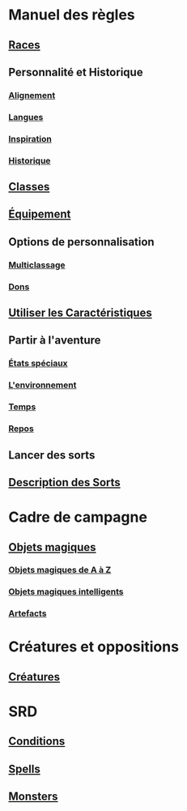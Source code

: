 # Manuel des règles

## [Races](races_hd.md)

## Personnalité et Historique

### [Alignement](alignment_hd.md)

### [Langues](languages_hd.md)

### [Inspiration](inspiration_hd.md)

### [Historique](backgrounds_hd.md)

## [Classes](classes_hd.md)

## [Équipement](equipment_hd.md)

## Options de personnalisation

### [Multiclassage](multiclassing_hd.md)

### [Dons](feats_hd.md)

## [Utiliser les Caractéristiques](abilities_hd.md)

## Partir à l'aventure

### [États spéciaux](conditions_hd.md)

### [L'environnement](environment_hd.md)

### [Temps](time_hd.md)

### [Repos](resting_hd.md)

## Lancer des sorts

## [Description des Sorts](spells_hd.md)

# Cadre de campagne

## [Objets magiques](magicitems_hd.md)

### [Objets magiques de A à Z](magicitems_az_hd.md)

### [Objets magiques intelligents](sentient_magicitems_hd.md)

### [Artefacts](artifacts_hd.md)

# Créatures et oppositions

## [Créatures](monsters_hd.md)

# SRD

## [Conditions](conditions_vo.md)

## [Spells](spells_vo.md)

## [Monsters](monsters_vo.md)
